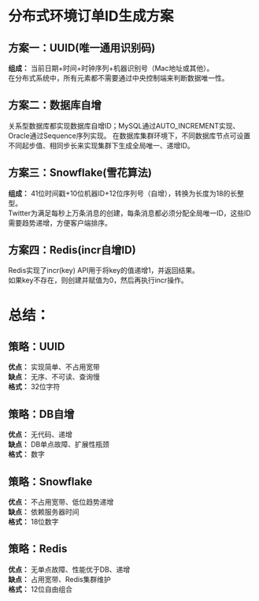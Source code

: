 # 分布式环境订单ID生成方案

## 方案一：UUID(唯一通用识别码)
**组成：**
当前日期+时间+时钟序列+机器识别号（Mac地址或其他）。  
在分布式系统中，所有元素都不需要通过中央控制端来判断数据唯一性。

## 方案二：数据库自增
关系型数据库都实现数据库自增ID；MySQL通过AUTO_INCREMENT实现、Oracle通过Sequence序列实现。
在数据库集群环境下，不同数据库节点可设置不同起步值、相同步长来实现集群下生成全局唯一、递增ID。

## 方案三：Snowflake(雪花算法)
**组成：**
41位时间戳+10位机器ID+12位序列号（自增），转换为长度为18的长整型。  
Twitter为满足每秒上万条消息的创建，每条消息都必须分配全局唯一ID，这些ID需要趋势递增，方便客户端排序。

## 方案四：Redis(incr自增ID)
Redis实现了incr(key) API用于将key的值递增1，并返回结果。  
如果key不存在，则创建并赋值为0，然后再执行incr操作。

# 总结：
## 策略：UUID			
**优点：** 实现简单、不占用宽带  
**缺点：** 无序、不可读、查询慢  
**格式：** 32位字符
  
## 策略：DB自增			
**优点：** 无代码、递增  
**缺点：** DB单点故障、扩展性瓶颈  
**格式：** 数字
  
## 策略：Snowflake			
**优点：** 不占用宽带、低位趋势递增  
**缺点：** 依赖服务器时间  
**格式：** 18位数字
  
## 策略：Redis			
**优点：** 无单点故障、性能优于DB、递增  
**缺点：** 占用宽带、Redis集群维护  
**格式：** 12位自由组合